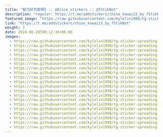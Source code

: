 ```yaml
---
title: "智乃好可爱啊5 :: @Alice_stickers :: @fStikBot"
description: "regular: https://t.me/addstickers/chino_kawaii5_by_fStikBot"
featured_image: "https://raw.githubusercontent.com/kylelin1998/tg-sticker-spreading-worldwide-images/main/img/3efe6a0a-c932-45fa-a28b-3f4cb8cb3b13.jpg"
link: "https://t.me/addstickers/chino_kawaii5_by_fStikBot"
weight: 3
date: 2024-06-28T08:12:34+08:00
images:
  - https://raw.githubusercontent.com/kylelin1998/tg-sticker-spreading-worldwide-images/main/img/3efe6a0a-c932-45fa-a28b-3f4cb8cb3b13.jpg
  - https://raw.githubusercontent.com/kylelin1998/tg-sticker-spreading-worldwide-images/main/img/2e8ea24a-7e0b-4f30-8140-347f1557b275.jpg
  - https://raw.githubusercontent.com/kylelin1998/tg-sticker-spreading-worldwide-images/main/img/aad7a966-008b-40ff-b22c-5c4643f5155b.jpg
  - https://raw.githubusercontent.com/kylelin1998/tg-sticker-spreading-worldwide-images/main/img/b93fd57a-2447-4c7d-b343-e0662af98ab7.jpg
  - https://raw.githubusercontent.com/kylelin1998/tg-sticker-spreading-worldwide-images/main/img/a4c6cc40-30ea-4283-ac09-f2dbcb3c7ba5.jpg
  - https://raw.githubusercontent.com/kylelin1998/tg-sticker-spreading-worldwide-images/main/img/0feba8bf-3f97-4784-966e-9146f21ece78.jpg
  - https://raw.githubusercontent.com/kylelin1998/tg-sticker-spreading-worldwide-images/main/img/35f4fa16-10ee-469f-a575-bbf0334341a6.jpg
  - https://raw.githubusercontent.com/kylelin1998/tg-sticker-spreading-worldwide-images/main/img/1e0c157e-702b-44ab-b807-93022b2fb1df.jpg
  - https://raw.githubusercontent.com/kylelin1998/tg-sticker-spreading-worldwide-images/main/img/989d8b55-9155-4a07-811c-1766d9b6e922.jpg
  - https://raw.githubusercontent.com/kylelin1998/tg-sticker-spreading-worldwide-images/main/img/23ac3a50-293e-46c8-a430-27d190436893.jpg
  - https://raw.githubusercontent.com/kylelin1998/tg-sticker-spreading-worldwide-images/main/img/37fa7f20-5b97-4423-8a4f-0c8155f01a59.jpg
  - https://raw.githubusercontent.com/kylelin1998/tg-sticker-spreading-worldwide-images/main/img/f5a4a0f7-961e-4fd1-aa14-a37cfcc0f73c.jpg
  - https://raw.githubusercontent.com/kylelin1998/tg-sticker-spreading-worldwide-images/main/img/4b21396b-fba4-47f2-9893-59e5f69c3293.jpg
  - https://raw.githubusercontent.com/kylelin1998/tg-sticker-spreading-worldwide-images/main/img/b83388b6-1e9f-41ed-bb29-92382689ef99.jpg
  - https://raw.githubusercontent.com/kylelin1998/tg-sticker-spreading-worldwide-images/main/img/eda0f021-35e2-449f-ab99-70bc0689a177.jpg
  - https://raw.githubusercontent.com/kylelin1998/tg-sticker-spreading-worldwide-images/main/img/1077a4bb-9c05-4066-a951-e2ff6d41e617.jpg
  - https://raw.githubusercontent.com/kylelin1998/tg-sticker-spreading-worldwide-images/main/img/db6e813a-60b8-40d6-beec-7f943ca177c8.jpg
  - https://raw.githubusercontent.com/kylelin1998/tg-sticker-spreading-worldwide-images/main/img/0f3510f6-d591-4e80-b6a7-e7820dde116d.jpg
  - https://raw.githubusercontent.com/kylelin1998/tg-sticker-spreading-worldwide-images/main/img/067ef009-369a-409b-928a-8e16a5cb1460.jpg
  - https://raw.githubusercontent.com/kylelin1998/tg-sticker-spreading-worldwide-images/main/img/76b019d7-0901-440a-ab57-84b487deb0d4.jpg
---
```

